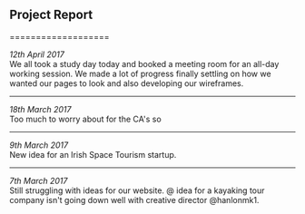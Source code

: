 ## Project Report
===================  

_12th April 2017_  
We all took a study day today and booked a meeting room for an all-day working session. We made a lot of progress finally settling on how we wanted our pages to look and also developing our wireframes. 

----------
*18th March 2017*  
Too much to worry about for the CA's so

----------
*9th March 2017*  
New idea for an Irish Space Tourism startup. 

----------
*7th March 2017*  
Still struggling with ideas for our website. @ idea for a kayaking tour company isn't going down well with creative director @hanlonmk1.
